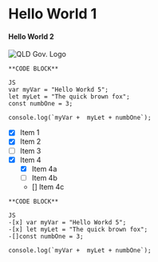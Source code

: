 # Hello World 1
#### Hello World 2

![QLD Gov.  Logo](![png-transparent-government-of-queensland-government-of-australia-government-agency-central-queensland-university-white-text-logo](https://github.com/olawale-oloye/skills-communicate-using-markdown/assets/105283274/a25462ce-1710-434d-830b-ff22e80550d0)
)
```
**CODE BLOCK**

JS
var myVar = "Hello Workd 5";
let myLet = "The quick brown fox";
const numbOne = 3;

console.log(`myVar +  myLet + numbOne`);

```

- [x] Item 1
- [x] Item 2
- [ ] Item 3
- [x] Item 4
  - [x] Item 4a
  - [ ] Item 4b
  - [] Item 4c

```
**CODE BLOCK**

JS
-[x] var myVar = "Hello Workd 5";
-[x] let myLet = "The quick brown fox";
-[]const numbOne = 3;

console.log(`myVar +  myLet + numbOne`);

```
